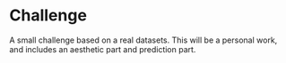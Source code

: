 # Challenge
A small challenge based on a real datasets. This will be a personal work, and includes an aesthetic part and prediction part.
